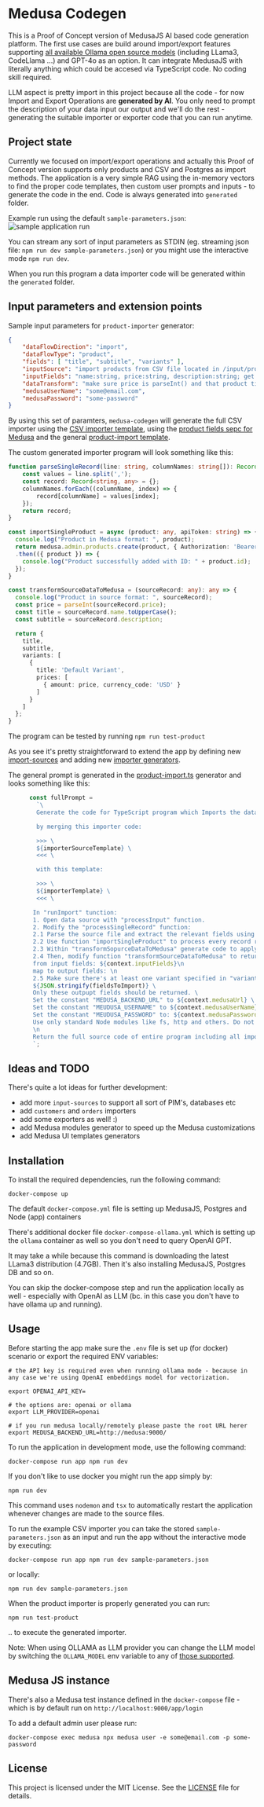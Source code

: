 # Medusa Codegen

This is a Proof of Concept version of MedusaJS AI based code generation platform. The first use cases are build around import/export features supporting [all available Ollama open source models](https://ollama.com/library) (including LLama3, CodeLlama ...) and GPT-4o as an option. It can integrate MedusaJS with literally anything which could be accesed via TypeScript code. No coding skill required.

LLM aspect is pretty import in this project because all the code - for now Import and Export Operations are **generated by AI**. You only need to prompt the description of your data input our output and we'll do the rest - generating the suitable importer or exporter code that you can run anytime.

## Project state

Currently we focused on import/export operations and actually this Proof of Concept version supports only products and CSV and Postgres as import methods.
The application is a very simple RAG using the in-memory vectors to find the proper code templates, then custom user prompts and inputs - to generate the code in the end. Code is always generated into `generated` folder.

Example run using the default `sample-parameters.json`:
![sample application run](docs/example-run.png)

You can stream any sort of input parameters as STDIN (eg. streaming json file: `npm run dev sample-parameters.json`) or you might use the interactive mode `npm run dev`.

When you run this program a data importer code will be generated within the `generated` folder.

## Input parameters and extension points

Sample input parameters for `product-importer` generator:

```json
{
    "dataFlowDirection": "import",
    "dataFlowType": "product",
    "fields": [ "title", "subtitle", "variants" ],
    "inputSource": "import products from CSV file located in /input/products.csv",
    "inputFields": "name:string, price:string, description:string; get the default variant price from 'price' field; subtitle from description field",
    "dataTransform": "make sure price is parseInt() and that product title is uppercase",
    "medusaUserName": "some@email.com",
    "medusaPassword": "some-password"
}
```

By using this set of paramters, `medusa-codegen` will generate the full CSV importer using the [CSV importer template](src/import-sources/import-csv.ts), using the [product fields sepc for Medusa](src/platforms/medusa/specs/products/medusa-product-fields.json) and the general [product-import template](src/platforms//medusa//templates/importer.ts).

The custom generated importer program will look something like this:

```typescript
function parseSingleRecord(line: string, columnNames: string[]): Record<string, any> {
    const values = line.split(',');
    const record: Record<string, any> = {};
    columnNames.forEach((columnName, index) => {
        record[columnName] = values[index];
    });
    return record;
}

const importSingleProduct = async (product: any, apiToken: string) => {
  console.log("Product in Medusa format: ", product);
  return medusa.admin.products.create(product, { Authorization: 'Bearer ' + apiToken })
  .then(({ product }) => {
    console.log("Product successfully added with ID: " + product.id);
  });
}

const transformSourceDataToMedusa = (sourceRecord: any): any => {
  console.log("Product in source format: ", sourceRecord);
  const price = parseInt(sourceRecord.price);
  const title = sourceRecord.name.toUpperCase();
  const subtitle = sourceRecord.description;

  return {
    title,
    subtitle,
    variants: [
      {
        title: 'Default Variant',
        prices: [
          { amount: price, currency_code: 'USD' }
        ]
      }
    ]
  };
}
```

The program can be tested by running `npm run test-product`

As you see it's pretty straightforward to extend the app by defining new [import-sources](src/import-sources/) and adding new [importer generators](src/platforms//medusa//import-generators/).

The general prompt is generated in the [product-import.ts](src/platforms/medusa/import-generators/product-import.ts) generator and looks something like this:

```typescript
      const fullPrompt =         
        `\
        Generate the code for TypeScript program which Imports the data: ${inputSourcePrompt}\

        by merging this importer code:

        >>> \
        ${importerSourceTemplate} \
        <<< \

        with this template:

        >>> \
        ${importerTemplate} \
        <<< \

       In "runImport" tunction: 
       1. Open data source with "processInput" function. 
       2. Modify the "processSingleRecord" function:
       2.1 Parse the source file and extract the relevant fields using "parseSingleRecord" function. \
       2.2 Use function "importSingleProduct" to process every record read by "parseSingleRecord" function. \
       2.3 Within "transformSopurceDataToMedusa" generate code to apply this data transform logic: ${context.dataTransform} \
       2.4 Then, modify function "transformSourceDataToMedusa" to return data in MedusaJS format:
       from input fields: ${context.inputFields}\n
       map to output fields: \n
       2.5 Make sure there's at least one variant specified in "variants" and has set price. Name the variant like the product title.
       ${JSON.stringify(fieldsToImport)} \
       Only these outpupt fields should be returned. \
       Set the constant "MEDUSA_BACKEND_URL" to ${context.medusaUrl} \
       Set the constant "MEUDUSA_USERNAME" to ${context.medusaUserName} \
       Set the constant "MEUDUSA_PASSWORD" to: ${context.medusaPassword} \
       Use only standard Node modules like fs, http and others. Do not use any undefined functions.
       \n
       Return the full source code of entire program including all imports, constains and functions. \
       `;
```

## Ideas and TODO

There's quite a lot ideas for further development:
- add more `input-sources` to support all sort of PIM's, databases etc
- add `customers` and `orders` importers
- add some exporters as well! :)
- add Medusa modules generator to speed up the Medusa customizations
- add Medusa UI templates generators

## Installation

To install the required dependencies, run the following command:

```
docker-compose up
```

The default `docker-compose.yml` file is setting up MedusaJS, Postgres and Node (app) containers

There's additional docker file `docker-compose-ollama.yml` which is setting up the `ollama` container as well so you don't need to query OpenAI GPT.

It may take a while because this command is downloading the latest LLama3 distribution (4.7GB). Then it's also installing MedusaJS, Postgres DB and so on.

You can skip the docker-compose step and run the application locally as well - especially with OpenAI as LLM (bc. in this case you don't have to have ollama up and running).

## Usage

Before starting the app make sure the `.env` file is set up (for docker) scenario or export the required ENV variables:

```
# the API key is required even when running ollama mode - because in any case we're using OpenAI embeddings model for vectorization.

export OPENAI_API_KEY=

# the options are: openai or ollama
export LLM_PROVIDER=openai

# if you run medusa locally/remotely please paste the root URL herer
export MEDUSA_BACKEND_URL=http://medusa:9000/
```

To run the application in development mode, use the following command:

```
docker-compose run app npm run dev
```

If you don't like to use docker you might run the app simply by:

```
npm run dev
```

This command uses `nodemon` and `tsx` to automatically restart the application whenever changes are made to the source files.
 
To run the example CSV importer you can take the stored `sample-parameters.json` as an input and run the app without the interactive mode by executing:

```
docker-compose run app npm run dev sample-parameters.json
```

or locally:

```
npm run dev sample-parameters.json
```

When the product importer is properly generated you can run:

```
npm run test-product
```

.. to execute the generated importer.


Note: When using OLLAMA as LLM provider you can change the LLM model by switching the `OLLAMA_MODEL` env variable to any of [those supported](https://ollama.com/library).

## Medusa JS instance

There's also a Medusa test instance defined in the `docker-compose` file - which is by default run on `http://localhost:9000/app/login`

To add a default admin user please run:

```
docker-compose exec medusa npx medusa user -e some@email.com -p some-password 
```

## License

This project is licensed under the MIT License. See the [LICENSE](./LICENSE) file for details.
```
